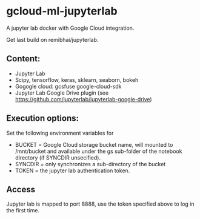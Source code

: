 # gcloud-ml-jupyterlab
A jupyter lab docker with Google Cloud integration.

Get last build on remibhai/jupyterlab.

## Content:
- Jupyter Lab
- Scipy, tensorflow, keras, sklearn, seaborn, bokeh
- Gogogle cloud: gcsfuse google-cloud-sdk
- Jupyter Lab Google Drive plugin (see https://github.com/jupyterlab/jupyterlab-google-drive)

## Execution options:
Set the following environment variables for
- BUCKET = Google Cloud storage bucket name, will mounted to /mnt/bucket and available under the gs sub-folder of the notebook directory (if SYNCDIR unsecified). 
- SYNCDIR = only synchronizes a sub-directory of the bucket
- TOKEN = the jupyter lab authentication token.

## Access
Jupyter lab is mapped to port 8888, use the token specified above to log in the first time.
